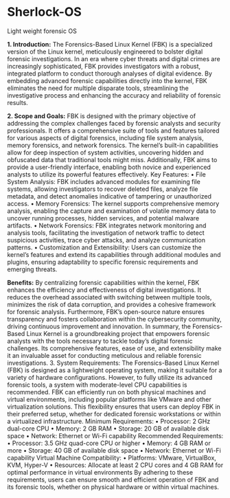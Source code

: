 # Sherlock-OS
Light weight forensic OS

**1.	Introduction:**
The Forensics-Based Linux Kernel (FBK) is a specialized version of the Linux kernel, meticulously engineered to bolster digital forensic investigations. In an era where cyber threats and digital crimes are increasingly sophisticated, FBK provides investigators with a robust, integrated platform to conduct thorough analyses of digital evidence. By embedding advanced forensic capabilities directly into the kernel, FBK eliminates the need for multiple disparate tools, streamlining the investigative process and enhancing the accuracy and reliability of forensic results.

**2.	Scope and Goals:**
FBK is designed with the primary objective of addressing the complex challenges faced by forensic analysts and security professionals. It offers a comprehensive suite of tools and features tailored for various aspects of digital forensics, including file system analysis, memory forensics, and network forensics. The kernel’s built-in capabilities allow for deep inspection of system activities, uncovering hidden and obfuscated data that traditional tools might miss. Additionally, FBK aims to provide a user-friendly interface, enabling both novice and experienced analysts to utilize its powerful features effectively.
    Key Features:
    •	File System Analysis: FBK includes advanced modules for examining file systems, allowing investigators to recover deleted files, analyze file metadata, and detect anomalies indicative of tampering or        unauthorized access.
    •	Memory Forensics: The kernel supports comprehensive memory analysis, enabling the capture and examination of volatile memory data to uncover running processes, hidden services, and potential malware         artifacts.
    •	Network Forensics: FBK integrates network monitoring and analysis tools, facilitating the investigation of network traffic to detect suspicious activities, trace cyber attacks, and analyze                   communication patterns.
    •	Customization and Extensibility: Users can customize the kernel’s features and extend its capabilities through additional modules and plugins, ensuring adaptability to specific forensic requirements         and emerging threats.
    
**Benefits:**
By centralizing forensic capabilities within the kernel, FBK enhances the efficiency and effectiveness of digital investigations. It reduces the overhead associated with switching between multiple tools, minimizes the risk of data corruption, and provides a cohesive framework for forensic analysis. Furthermore, FBK’s open-source nature ensures transparency and fosters collaboration within the cybersecurity community, driving continuous improvement and innovation.
In summary, the Forensics-Based Linux Kernel is a groundbreaking project that empowers forensic analysts with the tools necessary to tackle today’s digital forensic challenges. Its comprehensive features, ease of use, and extensibility make it an invaluable asset for conducting meticulous and reliable forensic investigations.
3.	System Requirements:
The Forensics-Based Linux Kernel (FBK) is designed as a lightweight operating system, making it suitable for a variety of hardware configurations. However, to fully utilize its advanced forensic tools, a system with moderate-level CPU capabilities is recommended. FBK can efficiently run on both physical machines and virtual environments, including popular platforms like VMware and other virtualization solutions. This flexibility ensures that users can deploy FBK in their preferred setup, whether for dedicated forensic workstations or within a virtualized infrastructure.
    Minimum Requirements:
    •	Processor: 2 GHz dual-core CPU
    •	Memory: 2 GB RAM
    •	Storage: 20 GB of available disk space
    •	Network: Ethernet or Wi-Fi capability
    Recommended Requirements:
    •	Processor: 3.5 GHz quad-core CPU or higher
    •	Memory: 4 GB RAM or more
    •	Storage: 40 GB of available disk space
    •	Network: Ethernet or Wi-Fi capability
    Virtual Machine Compatibility:
    •	Platforms: VMware, VirtualBox, KVM, Hyper-V
    •	Resources: Allocate at least 2 CPU cores and 4 GB RAM for optimal performance in virtual environments
By adhering to these requirements, users can ensure smooth and efficient operation of FBK and its forensic tools, whether on physical hardware or within virtual machines.
